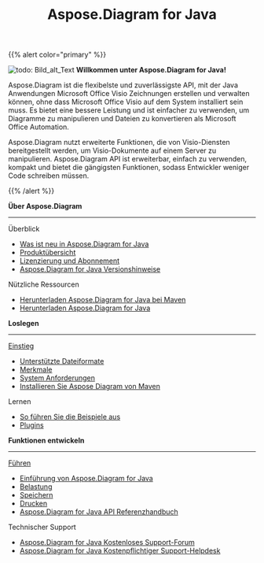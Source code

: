 ﻿---
title: Aspose.Diagram for Java
type: docs
description: Aspose.Diagram ist die flexibelste und zuverlässigste API, mit der Java Anwendungen Microsoft Office Visio Zeichnungen erstellen und verwalten können, ohne dass Microsoft Office Visio auf dem System installiert sein muss.
weight: 20
url: /de/java/
is_root: true
---
{{% alert color="primary" %}}

![todo: Bild_alt_Text](home_1.png)
**Willkommen unter Aspose.Diagram for Java!**

Aspose.Diagram ist die flexibelste und zuverlässigste API, mit der Java Anwendungen Microsoft Office Visio Zeichnungen erstellen und verwalten können, ohne dass Microsoft Office Visio auf dem System installiert sein muss. Es bietet eine bessere Leistung und ist einfacher zu verwenden, um Diagramme zu manipulieren und Dateien zu konvertieren als Microsoft Office Automation.

Aspose.Diagram nutzt erweiterte Funktionen, die von Visio-Diensten bereitgestellt werden, um Visio-Dokumente auf einem Server zu manipulieren. Aspose.Diagram API ist erweiterbar, einfach zu verwenden, kompakt und bietet die gängigsten Funktionen, sodass Entwickler weniger Code schreiben müssen.

{{% /alert %}}
<div class="row">
	<div class="col-md-4">
		<p><b>Über Aspose.Diagram</b></p>
			<hr><p>Überblick</p></hr>
			<ul>
				<li><a href="/diagram/de/java/whatsnew/">Was ist neu in Aspose.Diagram for Java</a></li>
				<li><a href="/diagram/de/java/overview/">Produktübersicht</a></li>
				<li><a href="/diagram/de/java/licensing/">Lizenzierung und Abonnement</a></li>
			  <li><a href="/diagram/de/java/release-notes/">Aspose.Diagram for Java Versionshinweise</a></li>
			</ul>            
	        <p>Nützliche Ressourcen</p>
			<ul>
				<li><a href="https://repository.aspose.com/webapp/#/artifacts/browse/tree/General/repo/com/aspose/aspose-diagram">Herunterladen Aspose.Diagram for Java bei Maven</a></li>
				<li><a href="https://downloads.aspose.com/diagram/java">Herunterladen Aspose.Diagram for Java</a></li>
			</ul>
	</div>
	<div class="col-md-4">
		<p><b>Loslegen</b></p>
			<hr><p><a href="/diagram/de/java/getting-started/">Einstieg</a></p></hr>
			<ul>
				<li><a href="/diagram/de/java/supported-file-formats/">Unterstützte Dateiformate</a></li>
				<li><a href="/diagram/de/java/feature-list/">Merkmale</a></li>
				<li><a href="/diagram/de/java/system-requirements/">System Anforderungen</a></li>
				<li><a href="/diagram/de/java/installation/">Installieren Sie Aspose Diagram von Maven</a></li>
			</ul>
			<p>Lernen</p>
			<ul>
				<li><a href="/diagram/de/java/how-to-run-aspose-diagram-for-java-examples/">So führen Sie die Beispiele aus</a></li>
				<li><a href="/diagram/de/java/plugins/">Plugins</a></li>
			</ul>
	</div>
	<div class="col-md-4">
		<p><b>Funktionen entwickeln</b></p>
			<hr><p><a href="/diagram/de/java/developer-guide/">Führen</a></p></hr>
			<ul>
				<li><a href="/diagram/de/java/introduction/">Einführung von Aspose.Diagram for Java</a></li>
				<li><a href="/diagram/de/java/open-visio-document/">Belastung</a></li>
				<li><a href="/diagram/de/java/save-visio-document/">Speichern</a></li>
				<li><a href="/diagram/de/java/working-with-print/">Drucken</a></li>
				<li><a href="https://reference.aspose.com/diagram/java">Aspose.Diagram for Java API Referenzhandbuch</a></li>
			</ul>	
			<p>Technischer Support</p>
			<ul>
				<li><a href="https://forum.aspose.com/c/diagram/17">Aspose.Diagram for Java Kostenloses Support-Forum</a></li>
				<li><a href="https://helpdesk.aspose.com/">Aspose.Diagram for Java Kostenpflichtiger Support-Helpdesk</a></li>
			</ul>
	</div>
</div>
